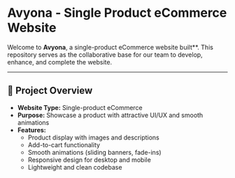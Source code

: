 # Avyona - Single Product eCommerce Website

Welcome to **Avyona**, a single-product eCommerce website built**. This repository serves as the collaborative base for our team to develop, enhance, and complete the website.

---

## 🌟 Project Overview

- **Website Type:** Single-product eCommerce
- **Purpose:** Showcase a product with attractive UI/UX and smooth animations
- **Features:**
  - Product display with images and descriptions
  - Add-to-cart functionality
  - Smooth animations (sliding banners, fade-ins)
  - Responsive design for desktop and mobile
  - Lightweight and clean codebase




